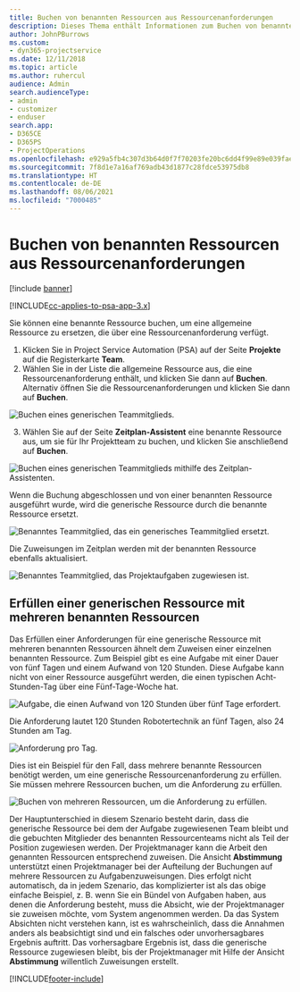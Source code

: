 ```yaml
---
title: Buchen von benannten Ressourcen aus Ressourcenanforderungen
description: Dieses Thema enthält Informationen zum Buchen von benannten Ressourcen für eine generische Ressourcenanforderung.
author: JohnPBurrows
ms.custom:
- dyn365-projectservice
ms.date: 12/11/2018
ms.topic: article
ms.author: ruhercul
audience: Admin
search.audienceType:
- admin
- customizer
- enduser
search.app:
- D365CE
- D365PS
- ProjectOperations
ms.openlocfilehash: e929a5fb4c307d3b64d0f7f70203fe20bc6dd4f99e89e039fae0ce8276c69c52
ms.sourcegitcommit: 7f8d1e7a16af769adb43d1877c28fdce53975db8
ms.translationtype: HT
ms.contentlocale: de-DE
ms.lasthandoff: 08/06/2021
ms.locfileid: "7000485"
---
```

# <a name="book-named-resources-from-resource-requirements"></a>Buchen von benannten Ressourcen aus Ressourcenanforderungen

[!include [banner](../includes/psa-now-project-operations.md)]

[!INCLUDE[cc-applies-to-psa-app-3.x](../includes/cc-applies-to-psa-app-3x.md)]

Sie können eine benannte Ressource buchen, um eine allgemeine Ressource zu ersetzen, die über eine Ressourcenanforderung verfügt.

1. Klicken Sie in Project Service Automation (PSA) auf der Seite **Projekte** auf die Registerkarte **Team**.
2. Wählen Sie in der Liste die allgemeine Ressource aus, die eine Ressourcenanforderung enthält, und klicken Sie dann auf **Buchen**. Alternativ öffnen Sie die Ressourcenanforderungen und klicken Sie dann auf **Buchen**.


![Buchen eines generischen Teammitglieds.](media/RM-how-to-14.png)


3. Wählen Sie auf der Seite **Zeitplan-Assistent** eine benannte Ressource aus, um sie für Ihr Projektteam zu buchen, und klicken Sie anschließend auf **Buchen**.

![Buchen eines generischen Teammitglieds mithilfe des Zeitplan-Assistenten.](media/RM-how-to-15.png)

Wenn die Buchung abgeschlossen und von einer benannten Ressource ausgeführt wurde, wird die generische Ressource durch die benannte Ressource ersetzt.

![Benanntes Teammitglied, das ein generisches Teammitglied ersetzt.](media/RM-how-to-16.png)

Die Zuweisungen im Zeitplan werden mit der benannten Ressource ebenfalls aktualisiert.

![Benanntes Teammitglied, das Projektaufgaben zugewiesen ist.](media/RM-how-to-17.png)

## <a name="fulfill-a-generic-resource-with-multiple-named-resources"></a>Erfüllen einer generischen Ressource mit mehreren benannten Ressourcen
Das Erfüllen einer Anforderungen für eine generische Ressource mit mehreren benannten Ressourcen ähnelt dem Zuweisen einer einzelnen benannten Ressource. Zum Beispiel gibt es eine Aufgabe mit einer Dauer von fünf Tagen und einem Aufwand von 120 Stunden. Diese Aufgabe kann nicht von einer Ressource ausgeführt werden, die einen typischen Acht-Stunden-Tag über eine Fünf-Tage-Woche hat. 

![Aufgabe, die einen Aufwand von 120 Stunden über fünf Tage erfordert.](media/RM-how-to-21.png)

Die Anforderung lautet 120 Stunden Robotertechnik an fünf Tagen, also 24 Stunden am Tag.

![Anforderung pro Tag.](media/RM-how-to-22.png)

Dies ist ein Beispiel für den Fall, dass mehrere benannte Ressourcen benötigt werden, um eine generische Ressourcenanforderung zu erfüllen. Sie müssen mehrere Ressourcen buchen, um die Anforderung zu erfüllen.

![Buchen von mehreren Ressourcen, um die Anforderung zu erfüllen.](media/RM-how-to-23.png)

Der Hauptunterschied in diesem Szenario besteht darin, dass die generische Ressource bei dem der Aufgabe zugewiesenen Team bleibt und die gebuchten Mitglieder des benannten Ressourcenteams nicht als Teil der Position zugewiesen werden. Der Projektmanager kann die Arbeit den genannten Ressourcen entsprechend zuweisen. Die Ansicht **Abstimmung** unterstützt einen Projektmanager bei der Aufteilung der Buchungen auf mehrere Ressourcen zu Aufgabenzuweisungen. Dies erfolgt nicht automatisch, da in jedem Szenario, das komplizierter ist als das obige einfache Beispiel, z. B. wenn Sie ein Bündel von Aufgaben haben, aus denen die Anforderung besteht, muss die Absicht, wie der Projektmanager sie zuweisen möchte, vom System angenommen werden. Da das System Absichten nicht verstehen kann, ist es wahrscheinlich, dass die Annahmen anders als beabsichtigt sind und ein falsches oder unvorhersagbares Ergebnis auftritt. Das vorhersagbare Ergebnis ist, dass die generische Ressource zugewiesen bleibt, bis der Projektmanager mit Hilfe der Ansicht **Abstimmung** willentlich Zuweisungen erstellt.




[!INCLUDE[footer-include](../includes/footer-banner.md)]
